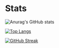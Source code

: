 # Stats

![Anurag's GitHub stats](https://github-readme-stats.vercel.app/api?username=Mr-Cuda&show_icons=true&theme=dark)


[![Top Langs](https://github-readme-stats.vercel.app/api/top-langs/?username=Mr-Cuda)](https://github.com/Mr-Cuda/github-readme-stats)


[![GitHub Streak](https://github-readme-streak-stats.herokuapp.com/?user=Mr-Cuda&theme=radical)](https://git.io/streak-stats)




